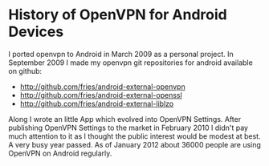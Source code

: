 # History of OpenVPN for Android Devices #

I ported openvpn to Android in March 2009 as a personal project. In September 2009 I made my openvpn git repositories for android available on github:

  * http://github.com/fries/android-external-openvpn
  * http://github.com/fries/android-external-openssl
  * http://github.com/fries/android-external-liblzo

Along I wrote an little App which evolved into OpenVPN Settings. After publishing OpenVPN Settings to the market in February 2010 I didn't pay much attention to it as I thought the public interest would be modest at best. A very busy year passed. As of January 2012 about 36000 people are using OpenVPN on Android regularly.
